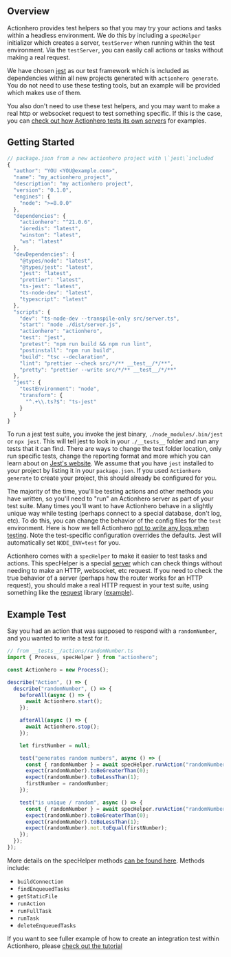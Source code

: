 ## Overview

Actionhero provides test helpers so that you may try your actions and tasks within a headless environment. We do this by including a `specHelper` initializer which creates a server, `testServer` when running within the test environment. Via the `testServer`, you can easily call actions or tasks without making a real request.

We have chosen [jest](https://facebook.github.io/jest) as our test framework which is included as dependencies within all new projects generated with `actionhero generate`. You do not need to use these testing tools, but an example will be provided which makes use of them.

You also don't need to use these test helpers, and you may want to make a real http or websocket request to test something specific. If this is the case, you can [check out how Actionhero tests its own servers](https://github.com/actionhero/actionhero/tree/master/test/servers) for examples.

## Getting Started

```js
// package.json from a new actionhero project with \`jest\`included
{
  "author": "YOU <YOU@example.com>",
  "name": "my_actionhero_project",
  "description": "my actionhero project",
  "version": "0.1.0",
  "engines": {
    "node": ">=8.0.0"
  },
  "dependencies": {
    "actionhero": "^21.0.6",
    "ioredis": "latest",
    "winston": "latest",
    "ws": "latest"
  },
  "devDependencies": {
    "@types/node": "latest",
    "@types/jest": "latest",
    "jest": "latest",
    "prettier": "latest",
    "ts-jest": "latest",
    "ts-node-dev": "latest",
    "typescript": "latest"
  },
  "scripts": {
    "dev": "ts-node-dev --transpile-only src/server.ts",
    "start": "node ./dist/server.js",
    "actionhero": "actionhero",
    "test": "jest",
    "pretest": "npm run build && npm run lint",
    "postinstall": "npm run build",
    "build": "tsc --declaration",
    "lint": "prettier --check src/*/** __test__/*/**",
    "pretty": "prettier --write src/*/** __test__/*/**"
  },
  "jest": {
    "testEnvironment": "node",
    "transform": {
      "^.+\\.ts?$": "ts-jest"
    }
  }
}

```

To run a jest test suite, you invoke the jest binary, `./node_modules/.bin/jest` or `npx jest`. This will tell jest to look in your `./__tests__` folder and run any tests that it can find. There are ways to change the test folder location, only run specific tests, change the reporting format and more which you can learn about on [Jest's website](https://facebook.github.io/jest). We assume that you have `jest` installed to your project by listing it in your `package.json`. If you used `Actionhero generate` to create your project, this should already be configured for you.

The majority of the time, you'll be testing actions and other methods you have written, so you'll need to "run" an Actionhero server as part of your test suite. Many times you'll want to have Actionhero behave in a slightly unique way while testing (perhaps connect to a special database, don't log, etc). To do this, you can change the behavior of the config files for the `test` environment. Here is how we tell Actionhero [not to write any logs when testing](https://github.com/actionhero/actionhero/blob/master/config/logger.js#L48-L54). Note the test-specific configuration overrides the defaults. Jest will automatically set `NODE_ENV=test` for you.

Actionhero comes with a `specHelper` to make it easier to test tasks and actions. This specHelper is a special [server](/docs/core/#servers) which can check things without needing to make an HTTP, websocket, etc request. If you need to check the true behavior of a server (perhaps how the router works for an HTTP request), you should make a real HTTP request in your test suite, using something like the [request](https://github.com/request/request) library ([example](https://github.com/actionhero/actionhero/blob/master/test/servers/web.js#L178-L184)).

## Example Test

Say you had an action that was supposed to respond with a `randomNumber`, and you wanted to write a test for it.

```js
// from __tests__/actions/randomNumber.ts
import { Process, specHelper } from "actionhero";

const Actionhero = new Process();

describe("Action", () => {
  describe("randomNumber", () => {
    beforeAll(async () => {
      await Actionhero.start();
    });

    afterAll(async () => {
      await Actionhero.stop();
    });

    let firstNumber = null;

    test("generates random numbers", async () => {
      const { randomNumber } = await specHelper.runAction("randomNumber");
      expect(randomNumber).toBeGreaterThan(0);
      expect(randomNumber).toBeLessThan(1);
      firstNumber = randomNumber;
    });

    test("is unique / random", async () => {
      const { randomNumber } = await specHelper.runAction("randomNumber");
      expect(randomNumber).toBeGreaterThan(0);
      expect(randomNumber).toBeLessThan(1);
      expect(randomNumber).not.toEqual(firstNumber);
    });
  });
});
```

More details on the specHelper methods [can be found here](https://docs.actionherojs.com/modules/spechelper.html). Methods include:

- `buildConnection`
- `findEnqueuedTasks`
- `getStaticFile`
- `runAction`
- `runFullTask`
- `runTask`
- `deleteEnqueuedTasks`

If you want to see fuller example of how to create an integration test within Actionhero, please [check out the tutorial](https://github.com/actionhero/actionhero-tutorial#testing)

